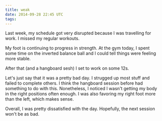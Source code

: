```yaml
---
title: weak
date: 2014-09-28 22:45 UTC
tags:
---
```


Last week, my schedule got very disrupted because I was travelling for work. I missed my regular workouts. 

My foot is continuing to progress in strength. At the gym today, I spent some time on the inverted balance ball and I could tell things were feeling more stable. 

After that (and a hangboard sesh) I set to work on some 12s. 

Let's just say that it was a pretty bad day. I strugged up most stuff and failed to complete others. I think the hangboard session before had something to do with this. Nonetheless, I noticed I wasn't getting my body in the right positions often enough. I was also favoring my right foot more than the left, which makes sense.

Overall, I was pretty dissatisfied with the day. Hopefully, the next session won't be as bad.